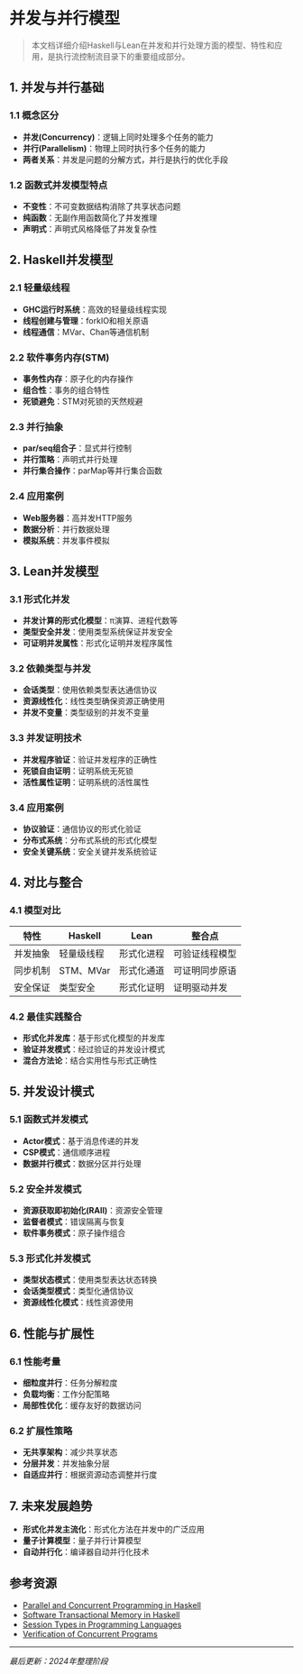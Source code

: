# 并发与并行模型

> 本文档详细介绍Haskell与Lean在并发和并行处理方面的模型、特性和应用，是执行流控制流目录下的重要组成部分。

## 1. 并发与并行基础

### 1.1 概念区分

- **并发(Concurrency)**：逻辑上同时处理多个任务的能力
- **并行(Parallelism)**：物理上同时执行多个任务的能力
- **两者关系**：并发是问题的分解方式，并行是执行的优化手段

### 1.2 函数式并发模型特点

- **不变性**：不可变数据结构消除了共享状态问题
- **纯函数**：无副作用函数简化了并发推理
- **声明式**：声明式风格降低了并发复杂性

## 2. Haskell并发模型

### 2.1 轻量级线程

- **GHC运行时系统**：高效的轻量级线程实现
- **线程创建与管理**：forkIO和相关原语
- **线程通信**：MVar、Chan等通信机制

### 2.2 软件事务内存(STM)

- **事务性内存**：原子化的内存操作
- **组合性**：事务的组合特性
- **死锁避免**：STM对死锁的天然规避

### 2.3 并行抽象

- **par/seq组合子**：显式并行控制
- **并行策略**：声明式并行处理
- **并行集合操作**：parMap等并行集合函数

### 2.4 应用案例

- **Web服务器**：高并发HTTP服务
- **数据分析**：并行数据处理
- **模拟系统**：并发事件模拟

## 3. Lean并发模型

### 3.1 形式化并发

- **并发计算的形式化模型**：π演算、进程代数等
- **类型安全并发**：使用类型系统保证并发安全
- **可证明并发属性**：形式化证明并发程序属性

### 3.2 依赖类型与并发

- **会话类型**：使用依赖类型表达通信协议
- **资源线性化**：线性类型确保资源正确使用
- **并发不变量**：类型级别的并发不变量

### 3.3 并发证明技术

- **并发程序验证**：验证并发程序的正确性
- **死锁自由证明**：证明系统无死锁
- **活性属性证明**：证明系统的活性属性

### 3.4 应用案例

- **协议验证**：通信协议的形式化验证
- **分布式系统**：分布式系统的形式化模型
- **安全关键系统**：安全关键并发系统验证

## 4. 对比与整合

### 4.1 模型对比

| 特性 | Haskell | Lean | 整合点 |
|-----|---------|------|-------|
| 并发抽象 | 轻量级线程 | 形式化进程 | 可验证线程模型 |
| 同步机制 | STM、MVar | 形式化通道 | 可证明同步原语 |
| 安全保证 | 类型安全 | 形式化证明 | 证明驱动并发 |

### 4.2 最佳实践整合

- **形式化并发库**：基于形式化模型的并发库
- **验证并发模式**：经过验证的并发设计模式
- **混合方法论**：结合实用性与形式正确性

## 5. 并发设计模式

### 5.1 函数式并发模式

- **Actor模式**：基于消息传递的并发
- **CSP模式**：通信顺序进程
- **数据并行模式**：数据分区并行处理

### 5.2 安全并发模式

- **资源获取即初始化(RAII)**：资源安全管理
- **监督者模式**：错误隔离与恢复
- **软件事务模式**：原子操作组合

### 5.3 形式化并发模式

- **类型状态模式**：使用类型表达状态转换
- **会话类型模式**：类型化通信协议
- **资源线性化模式**：线性资源使用

## 6. 性能与扩展性

### 6.1 性能考量

- **细粒度并行**：任务分解粒度
- **负载均衡**：工作分配策略
- **局部性优化**：缓存友好的数据访问

### 6.2 扩展性策略

- **无共享架构**：减少共享状态
- **分层并发**：并发抽象分层
- **自适应并行**：根据资源动态调整并行度

## 7. 未来发展趋势

- **形式化并发主流化**：形式化方法在并发中的广泛应用
- **量子计算模型**：量子并行计算模型
- **自动并行化**：编译器自动并行化技术

## 参考资源

- [Parallel and Concurrent Programming in Haskell](https://simonmar.github.io/pages/pcph.html)
- [Software Transactional Memory in Haskell](https://hackage.haskell.org/package/stm)
- [Session Types in Programming Languages](https://sessions.rust-lang.org/)
- [Verification of Concurrent Programs](https://lean-forward.github.io/)

---

*最后更新：2024年整理阶段* 